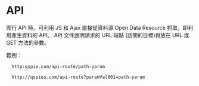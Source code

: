 # API

爬行 API 時，可利用 JS 和 Ajax 直接從資料源 Open Data Resource 抓取，即利用產生資料的 API。
API 文件說明請求的 URL 端點 (訪問的目標)與放在 URL 或 GET 方法的參數。

範例：

      http:qspie.com/api-route/path-param
      
      http://qspies.com/api-route?paramVal001=path-param
      
      



